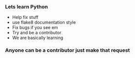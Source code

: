### Lets learn Python
- Help fix stuff
- use flake8 documentation style
- Fix bugs if you see em
- Try and be a contributor
- We are basically learning
  
### Anyone can be a contributor just make that request
